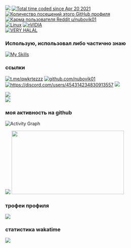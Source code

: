 <img src="https://cdn.discordapp.com/attachments/754717585534353519/953779377756323900/Nikita.png">
<a href="https://wakatime.com/@10f17f85-6757-46ea-9ddb-7d70cabcfd45"><img src="https://wakatime.com/badge/user/10f17f85-6757-46ea-9ddb-7d70cabcfd45.svg" alt="Total time coded since Apr 20 2021"/></a>
<a href="https://github.com/nubovik01"><img src="https://komarev.com/ghpvc/?username=nubovik01&color=red" alt="Количество посещений этого GitHub профиля"></img></a>
<br>
<a href="https://reddit.com/user/nubovik01"><img src="https://img.shields.io/reddit/user-karma/combined/nubovik01?color=5865F2&label=reddit%20karma%20u%2Fnubovik01" alt="Карма пользователя Reddit u/nubovik01"></a>
<br>
<a href="#"><img src="https://img.shields.io/badge/Linux-FCC624?style=for-the-badge&logo=linux&logoColor=black" alt="Linux"></a>
<a href="#"><img src="https://img.shields.io/badge/nVIDIA-%2376B900.svg?style=for-the-badge&logo=nVIDIA&logoColor=white" alt="nVIDIA"></a>
<br>
<a href="https://www.youtube.com/watch?v=Azc7A9iKPYk"><img src="https://user-images.githubusercontent.com/49571184/176561273-1e36df3c-8add-455f-b827-5f24e1fa0205.png" alt="VERY HALAL"></a>

### Использую, использовал либо частично знаю
[![My Skills](https://skillicons.dev/icons?i=js,nodejs,py,html,css,postgres,php,heroku,bots,figma,vscode,grafana,vercel,md,cloudflare&perline=8)](https://skillicons.dev)

### ссылки

<a href="https://t.me/qwkrtezzz"><img src="https://img.shields.io/badge/-@qwkrtezzz-000?&logo=Telegram" alt="t.me/qwkrtezzz"></a>
<a href="https://github.com/nubovik01"><img src="https://img.shields.io/badge/-@nubovik01-000?&logo=GitHub" alt="github.com/nubovik01"></a>
<a href="https://discord.com/users/454314234830913557"><img src="https://img.shields.io/badge/-@nubovik-000?&logo=Discord" alt="https://discord.com/users/454314234830913557"></a>
<a href="mailto:nubovik01@gmail.com"><img src="https://img.shields.io/badge/-nubovik01@gmail.com-000?&logo=Gmail"></a>

<div>
  <img src="https://lanyard.cnrad.dev/api/454314234830913557?theme=dark&bg=36393f">
</div>
<div>
  <a href="https://discord.gg/EJc8UC7yhZ">
    <img src="https://invidget.switchblade.xyz/EJc8UC7yhZ">
  </a>
</div>

### моя активность на github
![Activity Graph](https://activity-graph.herokuapp.com/graph?username=nubovik01&theme=github)

<div>
  <img src="https://github-readme-stats.vercel.app/api?username=nubovik01&count_private=true&show_icons=true&theme=github_dark"/>
  <img height="200em" width="355em" src="https://github-readme-stats.vercel.app/api/top-langs/?username=nubovik01&langs_count=6&layout=compact&theme=github_dark"/>
</div>

### трофеи профиля
<img src="https://github-profile-trophy.vercel.app/?username=nubovik01&column=3&theme=onedark"/>

### статистика wakatime
<div>
  <img src="https://github-readme-stats.vercel.app/api/wakatime?username=nubovik&theme=github_dark"/>
</div>
